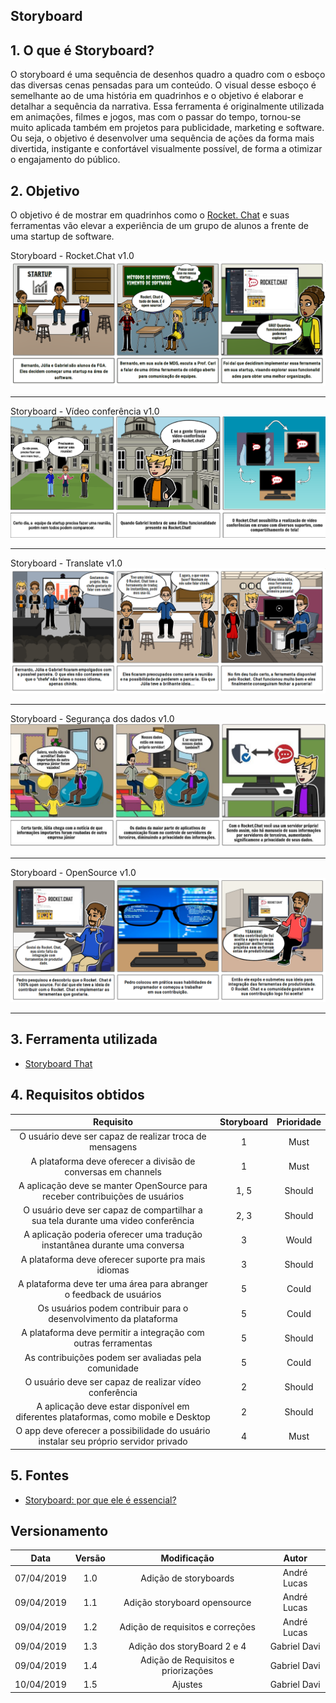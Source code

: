## Storyboard

## 1. O que é Storyboard?

O storyboard é uma sequência de desenhos quadro a quadro com o esboço das diversas cenas pensadas para um conteúdo. O visual desse esboço é semelhante ao de uma história em quadrinhos e o objetivo é elaborar e detalhar a sequência da narrativa.
Essa ferramenta é originalmente utilizada em animações, filmes e jogos, mas com o passar do tempo, tornou-se muito aplicada também em projetos para publicidade, marketing e software.
Ou seja, o objetivo é desenvolver uma sequência de ações da forma mais divertida, instigante e confortável visualmente possível, de forma a otimizar o engajamento do público.

## 2. Objetivo

O objetivo é de mostrar em quadrinhos como o <a href="https://marcosnbj.github.io/2019.1-RocketChat/">Rocket. Chat</a> e suas ferramentas vão elevar a experiência de um grupo de alunos a frente de uma startup de software.



Storyboard - Rocket.Chat v1.0
![Storyboard](../img/Elicitacao/storyboard_1.png)
_____

Storyboard - Vídeo conferência v1.0
![Storyboard-conferencia](../img/Elicitacao/videoConferencia.png)
_____

Storyboard - Translate v1.0
![Storyboard-translate](../img/Elicitacao/storyboard_3.png)
_____

Storyboard - Segurança dos dados v1.0
![Storyboard-privacy](../img/Elicitacao/privacyStoryBoard.jpg)
_____

Storyboard - OpenSource v1.0
![Storyboard-opensource](../img/Elicitacao/storyboard_5.png)
_____
## 3. Ferramenta utilizada

* [Storyboard That](https://www.storyboardthat.com/pt)

## 4. Requisitos obtidos

| Requisito | Storyboard | Prioridade |
|  :------: | :------: | :------: |
| O usuário deve ser capaz de realizar troca de mensagens | 1 | Must |
| A plataforma deve oferecer a divisão de conversas em channels | 1 | Must |
| A aplicação deve se manter OpenSource para receber contribuições de usuários | 1, 5 | Should |
| O usuário deve ser capaz de compartilhar a sua tela durante uma video conferência | 2, 3 | Should |
| A aplicação poderia oferecer uma tradução instantânea durante uma conversa| 3 | Would |
| A plataforma deve oferecer suporte pra mais idiomas | 3 | Should |
| A plataforma deve ter uma área para abranger o feedback de usuários | 5 | Could |
| Os usuários podem contribuir para o desenvolvimento da plataforma | 5 | Could |
| A plataforma deve permitir a integração com outras ferramentas | 5 | Should |
| As contribuições podem ser avaliadas pela comunidade| 5 | Could |
| O usuário deve ser capaz de realizar vídeo conferência | 2 | Should |
| A aplicação deve estar disponível em diferentes plataformas, como mobile e Desktop | 2 | Should |
| O app deve oferecer a possibilidade do usuário instalar seu próprio servidor privado | 4 | Must |

## 5. Fontes

* [Storyboard: por que ele é essencial?](https://rockcontent.com/blog/storyboard/)

## Versionamento

| Data | Versão | Modificação | Autor |
|  :------: | :------: | :------: | :------: |
| 07/04/2019 | 1.0 | Adição de storyboards | André Lucas |
| 09/04/2019 | 1.1 | Adição storyboard opensource | André Lucas |
| 09/04/2019 | 1.2 | Adição de requisitos e correções | André Lucas |
| 09/04/2019 | 1.3 | Adição dos storyBoard 2 e 4 | Gabriel Davi |
| 09/04/2019 | 1.4 | Adição de  Requisitos e priorizações | Gabriel Davi |
| 10/04/2019 | 1.5 | Ajustes | Gabriel Davi |
